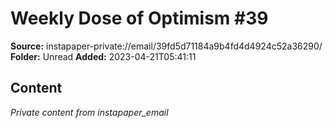 # Weekly Dose of Optimism #39

**Source:** instapaper-private://email/39fd5d71184a9b4fd4d4924c52a36290/
**Folder:** Unread
**Added:** 2023-04-21T05:41:11




## Content
*Private content from instapaper_email*
